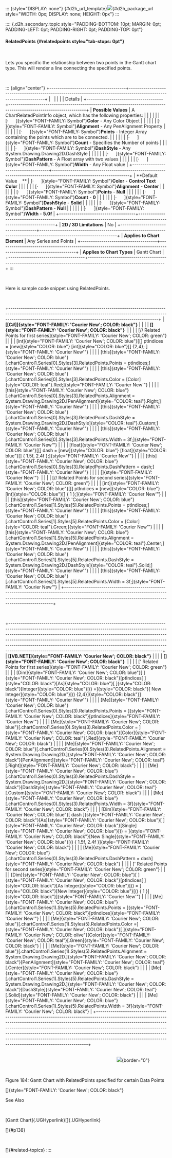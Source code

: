 ::: {style="DISPLAY: none"}
[](ms-xhelp:///?Id=d2h_url_template){#d2h_url_template}![](!package_url!){#d2h_package_url style="WIDTH: 0px; DISPLAY: none; HEIGHT: 0px"}
:::

:::: {.d2h_secondary_topic style="PADDING-BOTTOM: 10pt; MARGIN: 0pt; PADDING-LEFT: 0pt; PADDING-RIGHT: 0pt; PADDING-TOP: 0pt"}
#### RelatedPoints {#relatedpoints style="tab-stops: 0pt"}

 

Lets you specific the relationship between two points in the Gantt chart type. This will render a line connecting the specified points.

 

::: {align="center"}
+-------------------------------------+-------------------------------------------------------------------------------------------------------------------+
|                                                                                                                                                         |
|                                                                                                                                                         |
| Details                                                                                                                                                 |
+-------------------------------------+-------------------------------------------------------------------------------------------------------------------+
| **Possible Values**                 | A ChartRelatedPointInfo object, which has the following properties:                                               |
|                                     |                                                                                                                   |
|                                     | [·      ]{style="FONT-FAMILY: Symbol"}**Color** - Any Color Object                                                |
|                                     |                                                                                                                   |
|                                     | [·      ]{style="FONT-FAMILY: Symbol"}**Alignment** - Any PenAlignment Property                                   |
|                                     |                                                                                                                   |
|                                     | [·      ]{style="FONT-FAMILY: Symbol"}**Points** - Integer Array containing the points which are to be connected. |
|                                     |                                                                                                                   |
|                                     | [·      ]{style="FONT-FAMILY: Symbol"}**Count** - Specifies the Number of points                                  |
|                                     |                                                                                                                   |
|                                     | [·      ]{style="FONT-FAMILY: Symbol"}**DashStyle** - Any System.Drawing.Drawing2D.DashStyle                      |
|                                     |                                                                                                                   |
|                                     | [·      ]{style="FONT-FAMILY: Symbol"}**DashPattern** - A Float array with two values                             |
|                                     |                                                                                                                   |
|                                     | [·      ]{style="FONT-FAMILY: Symbol"}**Width** - Any Float value                                                 |
+-------------------------------------+-------------------------------------------------------------------------------------------------------------------+
| **Default Value    **               | [·      ]{style="FONT-FAMILY: Symbol"}**Color** - **Control Text Color**                                          |
|                                     |                                                                                                                   |
|                                     | [·      ]{style="FONT-FAMILY: Symbol"}**Alignment** - **Center**                                                  |
|                                     |                                                                                                                   |
|                                     | [·      ]{style="FONT-FAMILY: Symbol"}**Points** - **Null**                                                       |
|                                     |                                                                                                                   |
|                                     | [·      ]{style="FONT-FAMILY: Symbol"}**Count** - **0**                                                           |
|                                     |                                                                                                                   |
|                                     | [·      ]{style="FONT-FAMILY: Symbol"}**DashStyle** - **Solid**                                                   |
|                                     |                                                                                                                   |
|                                     | [·      ]{style="FONT-FAMILY: Symbol"}**DashPattern** - **Null**                                                  |
|                                     |                                                                                                                   |
|                                     | [·      ]{style="FONT-FAMILY: Symbol"}**Width** - **5.0f**                                                        |
+-------------------------------------+-------------------------------------------------------------------------------------------------------------------+
| **2D / 3D Limitations**             | No                                                                                                                |
+-------------------------------------+-------------------------------------------------------------------------------------------------------------------+
| **Applies to Chart Element**        | Any Series and Points                                                                                             |
+-------------------------------------+-------------------------------------------------------------------------------------------------------------------+
| **Applies to Chart Types**          | Gantt Chart                                                                                                       |
+-------------------------------------+-------------------------------------------------------------------------------------------------------------------+
:::

 

Here is sample code snippet using RelatedPoints.

 

+------------------------------------------------------------------------------------------------------------------------------------------------------------------------------------------------------------------------------------+
| **[\[C#\]]{style="FONT-FAMILY: 'Courier New'; COLOR: black"}**                                                                                                                                                                     |
|                                                                                                                                                                                                                                    |
| **[]{style="FONT-FAMILY: 'Courier New'; COLOR: black"}**                                                                                                                                                                           |
|                                                                                                                                                                                                                                    |
| [// Related Points for first series]{style="FONT-FAMILY: 'Courier New'; COLOR: green"}                                                                                                                                             |
|                                                                                                                                                                                                                                    |
| [int]{style="FONT-FAMILY: 'Courier New'; COLOR: blue"}[\[\] ptIndices = [new]{style="COLOR: blue"} [int]{style="COLOR: blue"}\[\] {2,4}; ]{style="FONT-FAMILY: 'Courier New'"}                                                     |
|                                                                                                                                                                                                                                    |
| [this]{style="FONT-FAMILY: 'Courier New'; COLOR: blue"}[.chartControl1.Series\[0\].Styles\[3\].RelatedPoints.Points = ptIndices;]{style="FONT-FAMILY: 'Courier New'"}                                                              |
|                                                                                                                                                                                                                                    |
| [this]{style="FONT-FAMILY: 'Courier New'; COLOR: blue"}[.chartControl1.Series\[0\].Styles\[3\].RelatedPoints.Color = [Color]{style="COLOR: teal"}.Red;]{style="FONT-FAMILY: 'Courier New'"}                                        |
|                                                                                                                                                                                                                                    |
| [this]{style="FONT-FAMILY: 'Courier New'; COLOR: blue"}[.chartControl1.Series\[0\].Styles\[3\].RelatedPoints.Alignment = System.Drawing.Drawing2D.[PenAlignment]{style="COLOR: teal"}.Right;]{style="FONT-FAMILY: 'Courier New'"}  |
|                                                                                                                                                                                                                                    |
| [this]{style="FONT-FAMILY: 'Courier New'; COLOR: blue"}[.chartControl1.Series\[0\].Styles\[3\].RelatedPoints.DashStyle = System.Drawing.Drawing2D.[DashStyle]{style="COLOR: teal"}.Custom;]{style="FONT-FAMILY: 'Courier New'"}    |
|                                                                                                                                                                                                                                    |
| [this]{style="FONT-FAMILY: 'Courier New'; COLOR: blue"}[.chartControl1.Series\[0\].Styles\[3\].RelatedPoints.Width = 3f;]{style="FONT-FAMILY: 'Courier New'"}                                                                      |
|                                                                                                                                                                                                                                    |
| [float]{style="FONT-FAMILY: 'Courier New'; COLOR: blue"}[\[\] dash = [new]{style="COLOR: blue"} [float]{style="COLOR: blue"}\[\] { 1.5f, 2.4f };]{style="FONT-FAMILY: 'Courier New'"}                                              |
|                                                                                                                                                                                                                                    |
| [this]{style="FONT-FAMILY: 'Courier New'; COLOR: blue"}[.chartControl1.Series\[0\].Styles\[3\].RelatedPoints.DashPattern = dash;]{style="FONT-FAMILY: 'Courier New'"}                                                              |
|                                                                                                                                                                                                                                    |
| []{style="FONT-FAMILY: 'Courier New'"}                                                                                                                                                                                             |
|                                                                                                                                                                                                                                    |
| [// Related Points for second series]{style="FONT-FAMILY: 'Courier New'; COLOR: green"}                                                                                                                                            |
|                                                                                                                                                                                                                                    |
| [int]{style="FONT-FAMILY: 'Courier New'; COLOR: blue"}[\[\] ptIndices = [new]{style="COLOR: blue"} [int]{style="COLOR: blue"}\[\] { 1 };]{style="FONT-FAMILY: 'Courier New'"}                                                      |
|                                                                                                                                                                                                                                    |
| [this]{style="FONT-FAMILY: 'Courier New'; COLOR: blue"}[.chartControl1.Series\[1\].Styles\[5\].RelatedPoints.Points = ptIndices;]{style="FONT-FAMILY: 'Courier New'"}                                                              |
|                                                                                                                                                                                                                                    |
| [this]{style="FONT-FAMILY: 'Courier New'; COLOR: blue"}[.chartControl1.Series\[1\].Styles\[5\].RelatedPoints.Color = [Color]{style="COLOR: teal"}.Green;]{style="FONT-FAMILY: 'Courier New'"}                                      |
|                                                                                                                                                                                                                                    |
| [this]{style="FONT-FAMILY: 'Courier New'; COLOR: blue"}[.chartControl1.Series\[1\].Styles\[5\].RelatedPoints.Alignment = System.Drawing.Drawing2D.[PenAlignment]{style="COLOR: teal"}.Center;]{style="FONT-FAMILY: 'Courier New'"} |
|                                                                                                                                                                                                                                    |
| [this]{style="FONT-FAMILY: 'Courier New'; COLOR: blue"}[.chartControl1.Series\[1\].Styles\[5\].RelatedPoints.DashStyle = System.Drawing.Drawing2D.[DashStyle]{style="COLOR: teal"}.Solid;]{style="FONT-FAMILY: 'Courier New'"}     |
|                                                                                                                                                                                                                                    |
| [this]{style="FONT-FAMILY: 'Courier New'; COLOR: blue"}[.chartControl1.Series\[1\].Styles\[5\].RelatedPoints.Width = 3f;]{style="FONT-FAMILY: 'Courier New'"}                                                                      |
+------------------------------------------------------------------------------------------------------------------------------------------------------------------------------------------------------------------------------------+

 

+--------------------------------------------------------------------------------------------------------------------------------------------------------------------------------------------------------------------------------------------------------------------------------------------------------------------------------------------------------------------------------------------------------------------------------------------------------------------------------+
| **[\[VB.NET\]]{style="FONT-FAMILY: 'Courier New'; COLOR: black"}**                                                                                                                                                                                                                                                                                                                                                                                                             |
|                                                                                                                                                                                                                                                                                                                                                                                                                                                                                |
| **[]{style="FONT-FAMILY: 'Courier New'; COLOR: black"}**                                                                                                                                                                                                                                                                                                                                                                                                                       |
|                                                                                                                                                                                                                                                                                                                                                                                                                                                                                |
| [\' Related Points for first series]{style="FONT-FAMILY: 'Courier New'; COLOR: green"}                                                                                                                                                                                                                                                                                                                                                                                         |
|                                                                                                                                                                                                                                                                                                                                                                                                                                                                                |
| [Dim]{style="FONT-FAMILY: 'Courier New'; COLOR: blue"}[ ]{style="FONT-FAMILY: 'Courier New'; COLOR: black"}[ptIndices[ ]{style="COLOR: black"}[As]{style="COLOR: blue"}[ ]{style="COLOR: black"}[Integer]{style="COLOR: blue"}[() =]{style="COLOR: black"}[ New Integer]{style="COLOR: blue"}[() {2,4}]{style="COLOR: black"}]{style="FONT-FAMILY: 'Courier New'"}                                                                                                             |
|                                                                                                                                                                                                                                                                                                                                                                                                                                                                                |
| [Me]{style="FONT-FAMILY: 'Courier New'; COLOR: blue"}[.chartControl1.Series(0).Styles(3).RelatedPoints.Points = ]{style="FONT-FAMILY: 'Courier New'; COLOR: black"}[ptIndices]{style="FONT-FAMILY: 'Courier New'"}                                                                                                                                                                                                                                                             |
|                                                                                                                                                                                                                                                                                                                                                                                                                                                                                |
| [Me]{style="FONT-FAMILY: 'Courier New'; COLOR: blue"}[.chartControl1.Series(0).Styles(3).RelatedPoints.Color = ]{style="FONT-FAMILY: 'Courier New'; COLOR: black"}[Color]{style="FONT-FAMILY: 'Courier New'; COLOR: teal"}[.Red]{style="FONT-FAMILY: 'Courier New'; COLOR: black"}                                                                                                                                                                                             |
|                                                                                                                                                                                                                                                                                                                                                                                                                                                                                |
| [Me]{style="FONT-FAMILY: 'Courier New'; COLOR: blue"}[.chartControl1.Series(0).Styles(3).RelatedPoints.Alignment = System.Drawing.Drawing2D.]{style="FONT-FAMILY: 'Courier New'; COLOR: black"}[PenAlignment]{style="FONT-FAMILY: 'Courier New'; COLOR: teal"}[.Right]{style="FONT-FAMILY: 'Courier New'; COLOR: black"}                                                                                                                                                       |
|                                                                                                                                                                                                                                                                                                                                                                                                                                                                                |
| [Me]{style="FONT-FAMILY: 'Courier New'; COLOR: blue"}[.chartControl1.Series(0).Styles(3).RelatedPoints.DashStyle = System.Drawing.Drawing2D.]{style="FONT-FAMILY: 'Courier New'; COLOR: black"}[DashStyle]{style="FONT-FAMILY: 'Courier New'; COLOR: teal"}[.Custom]{style="FONT-FAMILY: 'Courier New'; COLOR: black"}                                                                                                                                                         |
|                                                                                                                                                                                                                                                                                                                                                                                                                                                                                |
| [Me]{style="FONT-FAMILY: 'Courier New'; COLOR: blue"}[.chartControl1.Series(0).Styles(3).RelatedPoints.Width = 3f]{style="FONT-FAMILY: 'Courier New'; COLOR: black"}                                                                                                                                                                                                                                                                                                           |
|                                                                                                                                                                                                                                                                                                                                                                                                                                                                                |
| [Dim]{style="FONT-FAMILY: 'Courier New'; COLOR: blue"}[ dash ]{style="FONT-FAMILY: 'Courier New'; COLOR: black"}[As]{style="FONT-FAMILY: 'Courier New'; COLOR: blue"}[ ]{style="FONT-FAMILY: 'Courier New'; COLOR: black"}[Single]{style="FONT-FAMILY: 'Courier New'; COLOR: blue"}[() = ]{style="FONT-FAMILY: 'Courier New'; COLOR: black"}[New Single]{style="FONT-FAMILY: 'Courier New'; COLOR: blue"}[() { 1.5f, 2.4f }]{style="FONT-FAMILY: 'Courier New'; COLOR: black"} |
|                                                                                                                                                                                                                                                                                                                                                                                                                                                                                |
| [Me]{style="FONT-FAMILY: 'Courier New'; COLOR: blue"}[.chartControl1.Series(0).Styles(3).RelatedPoints.DashPattern = dash]{style="FONT-FAMILY: 'Courier New'; COLOR: black"}                                                                                                                                                                                                                                                                                                   |
|                                                                                                                                                                                                                                                                                                                                                                                                                                                                                |
| [\' Related Points for second series]{style="FONT-FAMILY: 'Courier New'; COLOR: green"}                                                                                                                                                                                                                                                                                                                                                                                        |
|                                                                                                                                                                                                                                                                                                                                                                                                                                                                                |
| [Dim]{style="FONT-FAMILY: 'Courier New'; COLOR: blue"}[ ]{style="FONT-FAMILY: 'Courier New'; COLOR: black"}[ptIndices[ ]{style="COLOR: black"}[As Integer]{style="COLOR: blue"}[() = ]{style="COLOR: black"}[New Integer]{style="COLOR: blue"}[() { 1 }]{style="COLOR: black"}]{style="FONT-FAMILY: 'Courier New'"}                                                                                                                                                            |
|                                                                                                                                                                                                                                                                                                                                                                                                                                                                                |
| [Me]{style="FONT-FAMILY: 'Courier New'; COLOR: blue"}[.chartControl1.Series(1).Styles(5).RelatedPoints.Points = ]{style="FONT-FAMILY: 'Courier New'; COLOR: black"}[ptIndices]{style="FONT-FAMILY: 'Courier New'"}                                                                                                                                                                                                                                                             |
|                                                                                                                                                                                                                                                                                                                                                                                                                                                                                |
| [Me]{style="FONT-FAMILY: 'Courier New'; COLOR: blue"}[.chartControl1.Series(1).Styles(5).RelatedPoints.Color =]{style="FONT-FAMILY: 'Courier New'; COLOR: black"}[ ]{style="FONT-FAMILY: 'Courier New'; COLOR: olive"}[Color]{style="FONT-FAMILY: 'Courier New'; COLOR: teal"}[.Green]{style="FONT-FAMILY: 'Courier New'; COLOR: black"}                                                                                                                                       |
|                                                                                                                                                                                                                                                                                                                                                                                                                                                                                |
| [Me]{style="FONT-FAMILY: 'Courier New'; COLOR: blue"}[.chartControl1.Series(1).Styles(5).RelatedPoints.Alignment = System.Drawing.Drawing2D.]{style="FONT-FAMILY: 'Courier New'; COLOR: black"}[PenAlignment]{style="FONT-FAMILY: 'Courier New'; COLOR: teal"}[.Center]{style="FONT-FAMILY: 'Courier New'; COLOR: black"}                                                                                                                                                      |
|                                                                                                                                                                                                                                                                                                                                                                                                                                                                                |
| [Me]{style="FONT-FAMILY: 'Courier New'; COLOR: blue"}[.chartControl1.Series(1).Styles(5).RelatedPoints.DashStyle = System.Drawing.Drawing2D.]{style="FONT-FAMILY: 'Courier New'; COLOR: black"}[DashStyle]{style="FONT-FAMILY: 'Courier New'; COLOR: teal"}[.Solid]{style="FONT-FAMILY: 'Courier New'; COLOR: black"}                                                                                                                                                          |
|                                                                                                                                                                                                                                                                                                                                                                                                                                                                                |
| [Me]{style="FONT-FAMILY: 'Courier New'; COLOR: blue"}[.chartControl1.Series(1).Styles(5).RelatedPoints.Width = 3f]{style="FONT-FAMILY: 'Courier New'; COLOR: black"}                                                                                                                                                                                                                                                                                                           |
+--------------------------------------------------------------------------------------------------------------------------------------------------------------------------------------------------------------------------------------------------------------------------------------------------------------------------------------------------------------------------------------------------------------------------------------------------------------------------------+

                                                                                                                                                                                   ![](ImagesExt/image84_184.jpg){border="0"}

 

Figure 184: Gantt Chart with RelatedPoints specified for certain Data Points

[]{style="FONT-FAMILY: 'Courier New'; COLOR: black"} 

See Also

 

[Gantt Chart]{.UGHyperlink}[]{.UGHyperlink}

[]{#p138} 

 

[]{#related-topics}
::::
